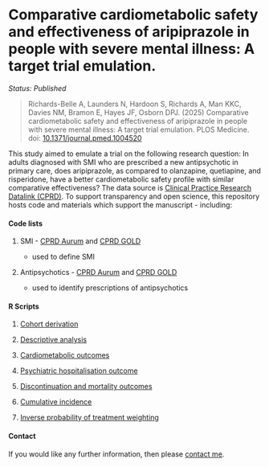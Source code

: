 # Comparative cardiometabolic safety and effectiveness of aripiprazole in people with severe mental illness: A target trial emulation.

<i>Status: Published</i>

> Richards-Belle A, Launders N, Hardoon S, Richards A, Man KKC, Davies NM, Bramon E, Hayes JF, Osborn DPJ. (2025) Comparative cardiometabolic safety and effectiveness of aripiprazole in people with severe mental illness: A target trial emulation. PLOS Medicine. doi: [10.1371/journal.pmed.1004520](https://doi.org/10.1371/journal.pmed.1004520)

This study aimed to emulate a trial on the following research question: In adults diagnosed with SMI who are prescribed a new antipsychotic in primary care, does aripiprazole, as compared to olanzapine, quetiapine, and risperidone, have a better cardiometabolic safety profile with similar comparative effectiveness? The data source is [Clinical Practice Research Datalink (CPRD)](https://www.cprd.com/). To support transparency and open science, this repository hosts code and materials which support the manuscript - including:

#### Code lists

1. SMI - [CPRD Aurum](https://github.com/Alvin-RB/antipsychotics_descriptive_study_cprd/blob/main/Aurum_SMI_codelist_21032024.txt) and [CPRD GOLD](https://github.com/Alvin-RB/antipsychotics_descriptive_study_cprd/blob/main/GOLD_SMI_codelist_21032024.txt)
   - used to define SMI
   
2. Antipsychotics - [CPRD Aurum](https://github.com/Alvin-RB/antipsychotics_descriptive_study_cprd/blob/main/antipsychotics_AURUM_250324.txt) and [CPRD GOLD](https://github.com/Alvin-RB/antipsychotics_descriptive_study_cprd/blob/main/antipsychotics_GOLD_250324.txt)
    - used to identify prescriptions of antipsychotics

#### R Scripts

1. [Cohort derivation](https://github.com/Alvin-RB/antipsychotics_tte_cprd/blob/main/R%20scripts/1.%20Antipsychotics%20TTE%20-%20Cohort%20derivation%20and%20imputation_github_2Jan25)
   
2. [Descriptive analysis](https://github.com/Alvin-RB/antipsychotics_tte_cprd/blob/main/R%20scripts/2.%20Antipsychotics%20TTE%20-%20Baseline%20and%20missing%20data%20evaluation_github_2Jan25.R)
   
3. [Cardiometabolic outcomes](https://github.com/Alvin-RB/antipsychotics_tte_cprd/blob/main/R%20scripts/3.%20Antipsychotics%20TTE%20-%20Cardiometabolic%20Outcomes_github_2Jan25.R)

4. [Psychiatric hospitalisation outcome](https://github.com/Alvin-RB/antipsychotics_tte_cprd/blob/main/R%20scripts/4.%20Antipsychotics%20TTE%20-%20Psychiatric%20hospitalisation_github_2Jan25.R)

5. [Discontinuation and mortality outcomes](https://github.com/Alvin-RB/antipsychotics_tte_cprd/blob/main/R%20scripts/5.%20Antipsychotics%20TTE%20-%20Mortality%20and%20discontinuation_github_2Jan25.R)

6. [Cumulative incidence](https://github.com/Alvin-RB/antipsychotics_tte_cprd/blob/main/R%20scripts/6.%20Antipsychotics%20TTE%20-%20Cumulative%20incidence_github_2Jan25.R)

7. [Inverse probability of treatment weighting](https://github.com/Alvin-RB/antipsychotics_tte_cprd/blob/main/R%20scripts/7.%20Antipsychotics%20TTE%20-%20IPTW%20sensitivity%20analysis_github_2Jan25.R)

#### Contact

If you would like any further information, then please [contact me](https://github.com/Alvin-RB).
